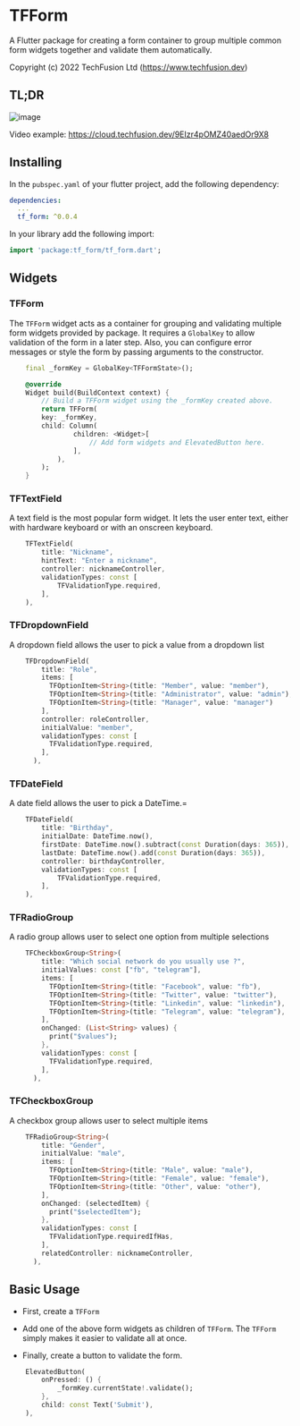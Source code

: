 # TFForm

A Flutter package for creating a form container to group multiple common form widgets together and validate them automatically.

Copyright (c) 2022 TechFusion Ltd (<https://www.techfusion.dev>)

## TL;DR
![image](https://user-images.githubusercontent.com/735555/185453640-49ebf733-a288-4aa0-b9c6-7d574fb964a1.png)

Video example: https://cloud.techfusion.dev/9EIzr4pOMZ40aedOr9X8

## Installing

In the `pubspec.yaml` of your flutter project, add the following dependency:

```yaml
dependencies:
  ...
  tf_form: ^0.0.4
```

In your library add the following import:

```dart
import 'package:tf_form/tf_form.dart';
```

## Widgets

### TFForm

The `TFForm` widget acts as a container for grouping and validating multiple form widgets provided by package. It requires a `GlobalKey` to allow validation of the form in a later step. Also, you can configure error messages or style the form by passing arguments to the constructor.

```dart  
    final _formKey = GlobalKey<TFFormState>();

    @override
    Widget build(BuildContext context) {
        // Build a TFForm widget using the _formKey created above.
        return TFForm(
        key: _formKey,
        child: Column(
                children: <Widget>[
                    // Add form widgets and ElevatedButton here.
                ],
            ),
        );
    }
```  

### TFTextField

 A text field is the most popular form widget. It lets the user enter text, either with hardware keyboard or with an onscreen keyboard.

```dart
    TFTextField(
        title: "Nickname",
        hintText: "Enter a nickname",
        controller: nicknameController,
        validationTypes: const [
            TFValidationType.required,
        ],
    ),
```

### TFDropdownField

A dropdown field allows the user to pick a value from a dropdown list

```dart
    TFDropdownField(
        title: "Role",
        items: [
          TFOptionItem<String>(title: "Member", value: "member"),
          TFOptionItem<String>(title: "Administrator", value: "admin"),
          TFOptionItem<String>(title: "Manager", value: "manager")
        ],
        controller: roleController,
        initialValue: "member",
        validationTypes: const [
          TFValidationType.required,
        ],
      ),
```

### TFDateField

A date field allows the user to pick a DateTime.=

```dart
    TFDateField(
        title: "Birthday",
        initialDate: DateTime.now(),
        firstDate: DateTime.now().subtract(const Duration(days: 365)),
        lastDate: DateTime.now().add(const Duration(days: 365)),
        controller: birthdayController,
        validationTypes: const [
            TFValidationType.required,
        ],
    ),
```

### TFRadioGroup

A radio group allows user to select one option from multiple selections

```dart
    TFCheckboxGroup<String>(
        title: "Which social network do you usually use ?",
        initialValues: const ["fb", "telegram"],
        items: [
          TFOptionItem<String>(title: "Facebook", value: "fb"),
          TFOptionItem<String>(title: "Twitter", value: "twitter"),
          TFOptionItem<String>(title: "Linkedin", value: "linkedin"),
          TFOptionItem<String>(title: "Telegram", value: "telegram"),
        ],
        onChanged: (List<String> values) {
          print("$values");
        },
        validationTypes: const [
          TFValidationType.required,
        ],
      ),
```

### TFCheckboxGroup

A checkbox group allows user to select multiple items

```dart
    TFRadioGroup<String>(
        title: "Gender",
        initialValue: "male",
        items: [
          TFOptionItem<String>(title: "Male", value: "male"),
          TFOptionItem<String>(title: "Female", value: "female"),
          TFOptionItem<String>(title: "Other", value: "other"),
        ],
        onChanged: (selectedItem) {
          print("$selectedItem");
        },
        validationTypes: const [
          TFValidationType.requiredIfHas,
        ],
        relatedController: nicknameController,
      ),
```

## Basic Usage

- First, create a `TFForm`

- Add one of the above form widgets as children of `TFForm`. The `TFForm` simply makes it easier to validate all at once.

- Finally, create a button to validate the form.

```dart
    ElevatedButton(
        onPressed: () {
            _formKey.currentState!.validate();
        },
        child: const Text('Submit'),
    ),

```